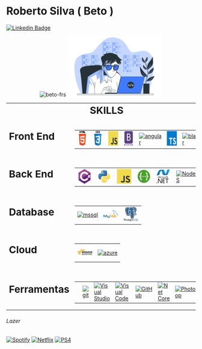 # Roberto Silva ( Beto )
[![Linkedin Badge](https://img.shields.io/badge/-LinkedIn-blue?style=social&logo=Linkedin&logoColor=0A66c2&link=https://www.linkedin.com/in/fcorobertodasilva/)](https://www.linkedin.com/in/fcorobertodasilva/)


<p align="center"> <img src="https://github-readme-stats.vercel.app/api/top-langs/?username=beto-frs&show_icons=true&title_color=000000&layout=compact&bg_color=DEG,Edf0f1,F5F5F5,Edf0f1&hide_border=true&langs_count=10" alt="beto-frs">
<img src="study.png" alt="Study" width="50%">
</p>
  
<table align="center">
<tr>
<th colspan=3 style="text-align:center;">
<b style="font-size:26px;">SKILLS</b></th>
</tr>
<tr>
<td>
<b style="font-size:26px;">Front End</b>
</td>
<td>
<br>
<table align="center">
<tr>
<td>
<a href="https://www.w3.org/html/" target="_blank"> <img src="https://raw.githubusercontent.com/devicons/devicon/master/icons/html5/html5-original-wordmark.svg" alt="html5" width="40" height="40"/> </a> </a>
</td>
<td>
<a href="https://www.w3schools.com/css/" target="_blank"> <img src="https://raw.githubusercontent.com/devicons/devicon/master/icons/css3/css3-original-wordmark.svg" alt="css3" width="40" height="40"/> </a>
</td>
<td>
<a href="https://developer.mozilla.org/en-US/docs/Web/JavaScript" target="_blank"> <img src="https://raw.githubusercontent.com/devicons/devicon/master/icons/javascript/javascript-original.svg" alt="javascript" width="40" height="40"/> </a>
</td>
<td>
<a href="https://getbootstrap.com" target="_blank"> <img src="https://raw.githubusercontent.com/devicons/devicon/master/icons/bootstrap/bootstrap-plain-wordmark.svg" alt="bootstrap" width="40" height="40"/> </a>
</td>
<td>
<a href="https://angular.io" target="_blank"> <img src="https://angular.io/assets/images/logos/angular/angular.svg" alt="angular" width="40" height="40"/> </a>
</td>
<td>
<a href="https://www.typescriptlang.org/" target="_blank"> <img src="https://raw.githubusercontent.com/devicons/devicon/master/icons/typescript/typescript-original.svg" alt="typescript" width="40" height="40"/> </a>
</td>
<td>
<a href="https://dotnet.microsoft.com/apps/aspnet/web-apps/blazor" target="_blank"> <img src="https://cdn.worldvectorlogo.com/logos/blazor.svg" alt="blazor" width="40" height="40"/> </a>
</td>
</tr>
</table>
</td>
</tr>
<tr>
<td>
<b style="font-size:26px;">Back End</b>
</td>
<td>
<br>
<table align="center">
<tr>
<td>
<a href="https://www.w3schools.com/cs/" target="_blank"> <img src="https://raw.githubusercontent.com/devicons/devicon/master/icons/csharp/csharp-original.svg" alt="csharp" width="40" height="40"/> </a>
</td>
<td>
<a href="https://www.python.org" target="_blank"> <img src="https://raw.githubusercontent.com/devicons/devicon/master/icons/python/python-original.svg" alt="python" width="40" height="40"/> </a>
</td>
<td>
<a href="https://developer.mozilla.org/en-US/docs/Web/JavaScript" target="_blank"> <img src="https://raw.githubusercontent.com/devicons/devicon/master/icons/javascript/javascript-original.svg" alt="javascript" width="40" height="40"/> </a>
</td>
<td>
<a href="https://swagger.io/" target="_blank"> <img src="swagger.svg" alt="Swagger" width="40" height="40"/> </a> </a>
</td>
<td>
<a href="https://dotnet.microsoft.com/" target="_blank"> <img src="https://raw.githubusercontent.com/devicons/devicon/master/icons/dot-net/dot-net-original-wordmark.svg" alt="dotnet" width="40" height="40"/> </a>
</td>
<td>
<a href="https://nodejs.org/en/" target="_blank"> <img src="https://nodejs.org/static/images/logo.svg" alt="NodeJS" width="40" height="40"/> </a>
</td>
</tr>
</table>

</td>
</tr>
<tr>
<td>
<b style="font-size:26px;">Database</b>
</td>
<td>
<br>
<table align="center">
<tr>
<td>
<a href="https://www.microsoft.com/en-us/sql-server" target="_blank"> <img src="https://www.svgrepo.com/show/303229/microsoft-sql-server-logo.svg" alt="mssql" width="40" height="40"/> </a>
</td>
<td>
<a href="https://www.mysql.com/" target="_blank"> <img src="https://raw.githubusercontent.com/devicons/devicon/master/icons/mysql/mysql-original-wordmark.svg" alt="mysql" width="40" height="40"/> </a>
</td>
<td>
<a href="https://www.postgresql.org" target="_blank"> <img src="https://raw.githubusercontent.com/devicons/devicon/master/icons/postgresql/postgresql-original-wordmark.svg" alt="postgresql" width="40" height="40"/> </a>
</td>
</tr>
</table>
</td>
</tr>
<tr>
<td>
<b style="font-size:26px;">Cloud</b>
</td>
<td>
<br>
<table align="center">

<tr>
<td>
<a href="https://aws.amazon.com" target="_blank"> <img src="https://raw.githubusercontent.com/devicons/devicon/master/icons/amazonwebservices/amazonwebservices-original-wordmark.svg" alt="aws" width="40" height="40"/> </a>
</td>
<td>
<a href="https://azure.microsoft.com/en-in/" target="_blank"> <img src="https://www.vectorlogo.zone/logos/microsoft_azure/microsoft_azure-icon.svg" alt="azure" width="40" height="40"/> </a>
</td>
</tr>
</table>
</td>
</tr>
<tr>
<td>
<b style="font-size:26px;">Ferramentas</b>
</td>
<td>
<br>
<table align="center">
<tr>
<td>
<a href="https://www.docker.com/" target="_blank"> <img src="https://raw.githubusercontent.com/devicons/devicon/master/icons/docker/docker-original-wordmark.svg" alt="docker" width="40" height="40"/> </a>
</td>
<td>
<a href="https://git-scm.com/" target="_blank"> <img src="https://www.vectorlogo.zone/logos/git-scm/git-scm-icon.svg" alt="git" width="40" height="40"/> </a>
</td>
<td>
<a href="https://visualstudio.microsoft.com/pt-br/" target="_blank"> <img src="https://visualstudio.microsoft.com/wp-content/uploads/2019/06/BrandVisualStudioWin2019-3.svg" alt="Visual Studio" width="40" height="40"/> </a>
</td>
<td>
<a href="https://code.visualstudio.com/" target="_blank"> <img src="https://cdn.jsdelivr.net/gh/devicons/devicon/icons/vscode/vscode-original.svg" alt="Visual Code" width="40" height="40"/> </a>
</td>
<td>
<a href="https://github.com/" target="_blank"> <img src="https://cdn.jsdelivr.net/gh/devicons/devicon/icons/github/github-original.svg" alt="GitHub" width="40" height="40"/> </a>
</td>
<td>
<a href="https://dotnet.microsoft.com/download" target="_blank"> <img src="https://cdn.jsdelivr.net/gh/devicons/devicon/icons/dotnetcore/dotnetcore-original.svg" alt="Net Core" width="40" height="40"/> </a>
</td>
<td>
<a href="https://www.adobe.com/br/products/photoshop.html" target="_blank"> <img src="https://www.adobe.com/content/dam/cc/tnt/emea/emea0856/photoshop.svg" alt="Photoshop" width="40" height="40"/> </a>
</td>
</tr>
</table>
</td>
</tr>
</table>


###### *Lazer*
[![Spotify](https://img.shields.io/badge/-Spotify-black?style=flat&logo=spotify)](#Lazer)    [![Netflix](https://img.shields.io/badge/-Netflix-black?style=flat&logo=netflix&logoColor=e50914)](#Lazer)     [![PS4](https://img.shields.io/badge/-Playstation%204-black?style=flat&logo=playstation-4&logoColor=white)](#Lazer)
